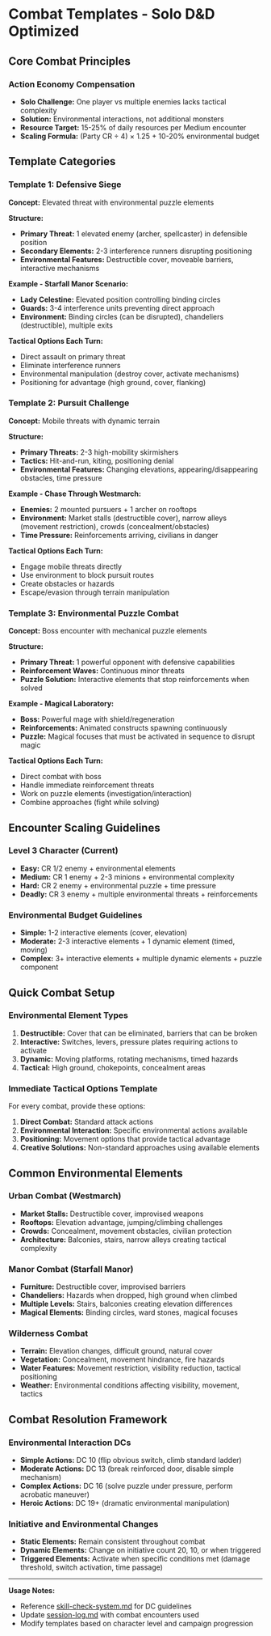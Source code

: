# Combat Templates - Solo D&D Optimized

## Core Combat Principles

### Action Economy Compensation
- **Solo Challenge:** One player vs multiple enemies lacks tactical complexity
- **Solution:** Environmental interactions, not additional monsters
- **Resource Target:** 15-25% of daily resources per Medium encounter
- **Scaling Formula:** (Party CR ÷ 4) × 1.25 + 10-20% environmental budget

## Template Categories

### Template 1: Defensive Siege
**Concept:** Elevated threat with environmental puzzle elements

**Structure:**
- **Primary Threat:** 1 elevated enemy (archer, spellcaster) in defensible position
- **Secondary Elements:** 2-3 interference runners disrupting positioning
- **Environmental Features:** Destructible cover, moveable barriers, interactive mechanisms

**Example - Starfall Manor Scenario:**
- **Lady Celestine:** Elevated position controlling binding circles
- **Guards:** 3-4 interference units preventing direct approach
- **Environment:** Binding circles (can be disrupted), chandeliers (destructible), multiple exits

**Tactical Options Each Turn:**
- Direct assault on primary threat
- Eliminate interference runners
- Environmental manipulation (destroy cover, activate mechanisms)
- Positioning for advantage (high ground, cover, flanking)

### Template 2: Pursuit Challenge
**Concept:** Mobile threats with dynamic terrain

**Structure:**
- **Primary Threats:** 2-3 high-mobility skirmishers
- **Tactics:** Hit-and-run, kiting, positioning denial
- **Environmental Features:** Changing elevations, appearing/disappearing obstacles, time pressure

**Example - Chase Through Westmarch:**
- **Enemies:** 2 mounted pursuers + 1 archer on rooftops
- **Environment:** Market stalls (destructible cover), narrow alleys (movement restriction), crowds (concealment/obstacles)
- **Time Pressure:** Reinforcements arriving, civilians in danger

**Tactical Options Each Turn:**
- Engage mobile threats directly
- Use environment to block pursuit routes
- Create obstacles or hazards
- Escape/evasion through terrain manipulation

### Template 3: Environmental Puzzle Combat
**Concept:** Boss encounter with mechanical puzzle elements

**Structure:**
- **Primary Threat:** 1 powerful opponent with defensive capabilities
- **Reinforcement Waves:** Continuous minor threats
- **Puzzle Solution:** Interactive elements that stop reinforcements when solved

**Example - Magical Laboratory:**
- **Boss:** Powerful mage with shield/regeneration
- **Reinforcements:** Animated constructs spawning continuously
- **Puzzle:** Magical focuses that must be activated in sequence to disrupt magic

**Tactical Options Each Turn:**
- Direct combat with boss
- Handle immediate reinforcement threats
- Work on puzzle elements (investigation/interaction)
- Combine approaches (fight while solving)

## Encounter Scaling Guidelines

### Level 3 Character (Current)
- **Easy:** CR 1/2 enemy + environmental elements
- **Medium:** CR 1 enemy + 2-3 minions + environmental complexity
- **Hard:** CR 2 enemy + environmental puzzle + time pressure
- **Deadly:** CR 3 enemy + multiple environmental threats + reinforcements

### Environmental Budget Guidelines
- **Simple:** 1-2 interactive elements (cover, elevation)
- **Moderate:** 2-3 interactive elements + 1 dynamic element (timed, moving)
- **Complex:** 3+ interactive elements + multiple dynamic elements + puzzle component

## Quick Combat Setup

### Environmental Element Types
1. **Destructible:** Cover that can be eliminated, barriers that can be broken
2. **Interactive:** Switches, levers, pressure plates requiring actions to activate
3. **Dynamic:** Moving platforms, rotating mechanisms, timed hazards
4. **Tactical:** High ground, chokepoints, concealment areas

### Immediate Tactical Options Template
For every combat, provide these options:
1. **Direct Combat:** Standard attack actions
2. **Environmental Interaction:** Specific environmental actions available
3. **Positioning:** Movement options that provide tactical advantage
4. **Creative Solutions:** Non-standard approaches using available elements

## Common Environmental Elements

### Urban Combat (Westmarch)
- **Market Stalls:** Destructible cover, improvised weapons
- **Rooftops:** Elevation advantage, jumping/climbing challenges
- **Crowds:** Concealment, movement obstacles, civilian protection
- **Architecture:** Balconies, stairs, narrow alleys creating tactical complexity

### Manor Combat (Starfall Manor)
- **Furniture:** Destructible cover, improvised barriers
- **Chandeliers:** Hazards when dropped, high ground when climbed
- **Multiple Levels:** Stairs, balconies creating elevation differences
- **Magical Elements:** Binding circles, ward stones, magical focuses

### Wilderness Combat
- **Terrain:** Elevation changes, difficult ground, natural cover
- **Vegetation:** Concealment, movement hindrance, fire hazards
- **Water Features:** Movement restriction, visibility reduction, tactical positioning
- **Weather:** Environmental conditions affecting visibility, movement, tactics

## Combat Resolution Framework

### Environmental Interaction DCs
- **Simple Actions:** DC 10 (flip obvious switch, climb standard ladder)
- **Moderate Actions:** DC 13 (break reinforced door, disable simple mechanism)
- **Complex Actions:** DC 16 (solve puzzle under pressure, perform acrobatic maneuver)
- **Heroic Actions:** DC 19+ (dramatic environmental manipulation)

### Initiative and Environmental Changes
- **Static Elements:** Remain consistent throughout combat
- **Dynamic Elements:** Change on initiative count 20, 10, or when triggered
- **Triggered Elements:** Activate when specific conditions met (damage threshold, switch activation, time passage)

---

**Usage Notes:** 
- Reference [skill-check-system.md](frameworks/skill-check-system.md) for DC guidelines
- Update [session-log.md](session-management/session-log.md) with combat encounters used
- Modify templates based on character level and campaign progression